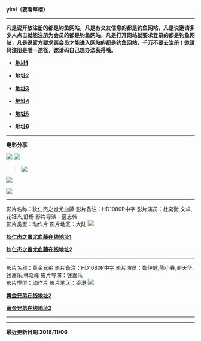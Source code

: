 <!-- Global site tag (gtag.js) - Google Analytics -->
<script async src="https://www.googletagmanager.com/gtag/js?id=UA-128679952-2"></script>
<script>
  window.dataLayer = window.dataLayer || [];
  function gtag(){dataLayer.push(arguments);}
  gtag('js', new Date());

  gtag('config', 'UA-128679952-2');
</script>

<head>
    <title>要看草榴</title>
    <meta name="author" content="cometeme">
    <meta name="description" content="请收藏本页">
<head>


**ykcl（要看草榴）**

------

**凡是说开放注册的都是钓鱼网站，凡是有交友信息的都是钓鱼网站，凡是说邀请多少人点击就能注册为会员的都是钓鱼网站，凡是打开网站就要求登录的都是钓鱼网站，凡是说官方要求买会员才能进入网站的都是钓鱼网站，千万不要去注册！邀请码注册是唯一途径，邀请码自己想办法获得哦。**

*  **[地址1](https://xn--dlyu2b.ml/)**
  
*  **[地址2](https://xn--tqv960d.ml/)**
  
*  **[地址3](https://xn--ihqz33hclp.ml/)**
  
*  **[地址4](https://xn--ihqz33hclp.ml/)**

*  **[地址5](https://xn--mkroo.ml/)**

*  **[地址6](https://xn--qzwz24g.ml/)**

------

**电影分享**



![](http://wx1.sinaimg.cn/mw690/0060lm7Tly1fwxlrrdjzwj30kz0cidhc.jpg)
![](http://ww2.sinaimg.cn/mw690/005zXVmagw1f5h0brd2uvg30fk06enpf.gif)
> ![](http://ww3.sinaimg.cn/mw690/e75a115bgw1ebtc7xarwog20b4072npe.gif)

![](http://p1.pstatp.com/large/2f40000f7c393f463b2)

![](http://ww2.sinaimg.cn/mw690/e75a115bjw1f288mtdc63g20fk06mb2c.gif)

------

影片名称：狄仁杰之蚩尤血藤
影片备注：HD1080P中字
影片演员：杜奕衡,文卓,花钰杰,舒杨
影片导演：蓝志伟  
影片类型：动作片
影片地区：大陆
![](http://himg2.huanqiu.com/attachment2010/2018/1016/15/14/20181016031416486.jpg)

[**狄仁杰之蚩尤血藤在线地址1**](http://sohu.com-v-sohu.com/share/40882bebd317419cfcea3adc3dcfae6c)

[**狄仁杰之蚩尤血藤在线地址2**](http://sina.jingpinxiazai.com/share/EJ9jWY3x5Bp7cpwi)

------

影片名称：黄金兄弟
影片备注：HD1080P中字
影片演员：郑伊健,陈小春,谢天华,钱嘉乐,林晓峰
影片导演：钱嘉乐  
影片类型：动作片
影片地区：香港
![](http://5b0988e595225.cdn.sohucs.com/images/20180719/850f6f284cae4a15b2780f335a6a8ff1.jpeg)

[**黄金兄弟在线地址2**](http://vs1.baduziyuan.com/share/kmeCW5EKggNuv7MH)

[**黄金兄弟在线地址2**](http://acfun.iqiyi-kuyun.com/share/9HWCoDOiez7kCbAt)

------

------


**最近更新日期:2018/11/06**
